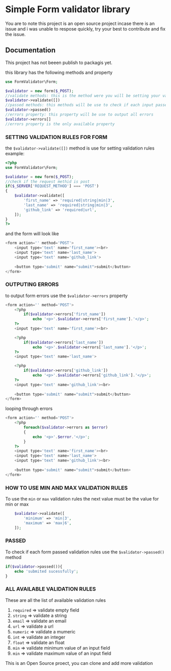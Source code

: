 # Simple Form validator library 
You are to note this project is an open source project incase there is an issue and i was unable to respose quickly, try your best to contribute and fix the issue.
## Documentation 
This project has not beeen publish to packagis yet.

this library has the following methods and property
```PHP
use FormValidator\Form;

$validator = new form($_POST);
//validate methods: this is the method were you will be setting your validation rules
$validator->validate([])
//passed methods: this methods will be use to check if each input passed the validation rules
$validator->passed()
//errors property: this property will be use to output all errors
$validator->errors[]
//errors property is the only available property
```

### SETTING VALIDATION RULES FOR FORM
the ```$validator->validate([])``` method is use for setting validation rules example:
```PHP
<?php
use FormValidator\Form;

$validator = new form($_POST);
//check if the request methid is post
if($_SERVER['REQUEST_METHOD'] === 'POST')
{
    $validator->validate([
        'first_name' => 'required|string|min|3',
        'last_name' => 'required|string|min|3',
        'github_link' => 'required|url',
    ]);
}
?>
```
and the form will look like
```PHP
<form action='' method='POST'>
    <input type='text' name='first_name'><br>
    <input type='text' name='last_name'>
    <input type='text' name='github_link'>
        
    <button type='submit' name="submit">submit</button>
</form>
```
### OUTPUTING ERRORS
to output form errors use the ```$validator->errors``` property
```PHP
<form action='' method='POST'>
    <?php 
        if($validator->errors['first_name'])
            echo '<p>'.$validator->errors['first_name'].'</p>'; 
    ?>
    <input type='text' name='first_name'><br>

    <?php 
        if($validator->errors['last_name'])
            echo '<p>'.$validator->errors['last_name'].'</p>'; 
    ?>
    <input type='text' name='last_name'>

    <?php 
        if($validator->errors['github_link'])
            echo '<p>'.$validator->errors['github_link'].'</p>'; 
    ?>
    <input type='text' name='github_link'><br>
        
    <button type='submit' name="submit">submit</button>
</form>
```
looping through errors
```PHP
<form action='' method='POST'>
    <?php 
        foreach($validator->errors as $error)
        {
            echo '<p>'.$error.'</p>';
        }
    ?>
    <input type='text' name='first_name'><br>
    <input type='text' name='last_name'>
    <input type='text' name='github_link'><br>
        
    <button type='submit' name="submit">submit</button>
</form>
```
### HOW TO USE MIN AND MAX VALIDATION RULES
To use the ```min``` or ```max``` validation rules the next value must be the value for min or max
```PHP
    $validator->validate([
        'minimum' => 'min|3',
        'maximum' => 'max|6',
    ]);
```
### PASSED
To check if each form passed validation rules use the ```$validator->passed()``` method
```PHP
if($validator->passed()){
    echo 'submited sucessfully';
}
```
### ALL AVAILABLE VALIDATION RULES
These are all the list of available validation rules
1. ```required```   => validate empty field
2. ```string```     => validate a string
3. ```email```      => validate an email
4. ```url```        => validate a url
5. ```numeric```    => validate a mumeric
6. ```int```        => validate an integer
7. ```float```      => validate an float
8. ```min```        => validate minimum value of an input field
9. ```min```        => validate maximum value of an input field

This is an Open Source proect, you can clone and add more validation

